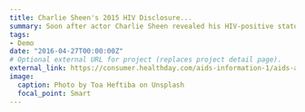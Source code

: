```yaml
---
title: Charlie Sheen's 2015 HIV Disclosure...
summary: Soon after actor Charlie Sheen revealed his HIV-positive status back in late 2015, rates of at-home testing ...
tags:
- Demo
date: "2016-04-27T00:00:00Z"
# Optional external URL for project (replaces project detail page).
external_link: https://consumer.healthday.com/aids-information-1/aids-and-hiv-sexually-transmitted-diseases-news-607/charlie-sheen-s-2015-hiv-disclosure-spiked-use-of-home-test-kits-722712.html
image:
  caption: Photo by Toa Heftiba on Unsplash
  focal_point: Smart
---
```

